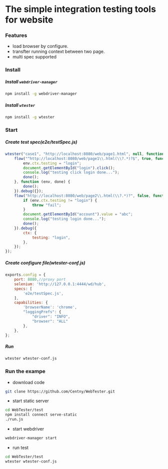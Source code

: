 The simple integration testing tools for website
===

### Features

* load browser by configure.
* transfter running context between two page.
* multi spec supported

### Install

##### Install `webdriver-manager`

```.sh
npm install -g webdriver-manager
```

##### Install `wtester`

```.sh
npm install -g wtester
```

### Start

##### Create test spec(e2e/testSpec.js)

```.js
wtester("case1", "http://localhost:8080/web/page1.html", null, function (flow) {
    flow("^http://localhost:8080/web/page1\\.html(\\?.*)?$", true, function (env, done) {
        env.ctx.testing = "login";
        document.getElementById("login").click();
        console.log("testing click login done...");
        done();
    }, function (env, done) {
        done();
    }).debug({});
    flow("http://localhost:8080/web/page2\\.html(\\?.*)?", false, function (env, done) {
        if (env.ctx.testing != "login") {
            throw "fail";
        }
        document.getElementById("account").value = "abc";
        console.log("testing login done...");
        done();
    }).debug({
        ctx: {
            testing: "login",
        },
    });
});
```

##### Create configure file(wtester-conf.js)

```.js
exports.config = {
    port: 8880,//proxy port
    selenium: 'http://127.0.0.1:4444/wd/hub',
    specs: [
        'e2e/testSpec.js',
    ],
    capabilities: {
        'browserName': 'chrome',
        "loggingPrefs": {
            "driver": "INFO",
            "browser": "ALL"
        },
    },
};
```

##### Run

```.sh
wtester wtester-conf.js
```

### Run the exampe
* download code

```.sh
git clone https://github.com/Centny/WebTester.git
```

* start static server

```.sh
cd WebTester/test
npm install connect serve-static
./run.js
```

* start webdriver 

```.sh
webdriver-manager start
```

* run test

```.sh
cd WebTester/test
wtester wtester-conf.js
```
